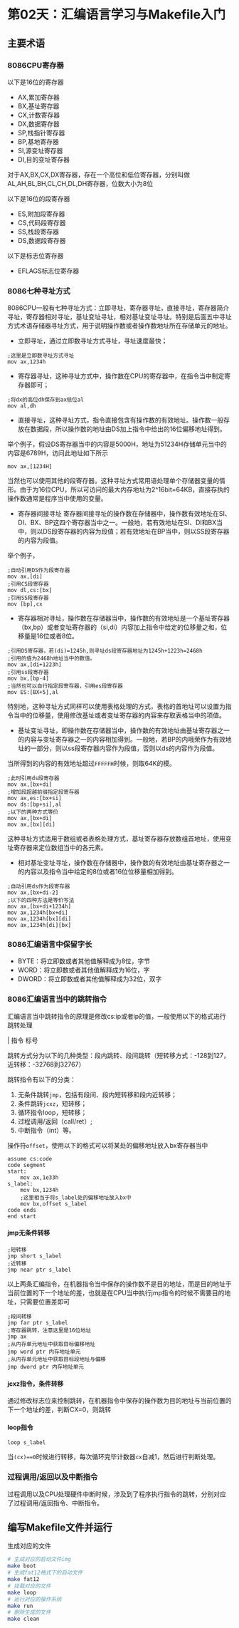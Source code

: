 # 第02天：汇编语言学习与Makefile入门
## 主要术语

### 8086CPU寄存器
以下是16位的寄存器
+ AX,累加寄存器
+ BX,基址寄存器
+ CX,计数寄存器
+ DX,数据寄存器
+ SP,栈指针寄存器
+ BP,基地寄存器
+ SI,源变址寄存器
+ DI,目的变址寄存器

对于AX,BX,CX,DX寄存器，存在一个高位和低位寄存器，分别叫做AL,AH,BL,BH,CL,CH,DL,DH寄存器，位数大小为8位

以下是16位的段寄存器
+ ES,附加段寄存器
+ CS,代码段寄存器
+ SS,栈段寄存器
+ DS,数据段寄存器

以下是标志位寄存器
+ EFLAGS标志位寄存器

### 8086七种寻址方式

8086CPU一般有七种寻址方式：立即寻址，寄存器寻址，直接寻址，寄存器简介寻址，寄存器相对寻址，基址变址寻址，相对基址变址寻址。特别是后面五中寻址方式术语存储器寻址方式，用于说明操作数或者操作数地址所在存储单元的地址。

+ 立即寻址，通过立即数寻址方式寻址，寻址速度最快；
```assembly
;这里是立即数寻址方式寻址
mov ax,1234h
```
+ 寄存器寻址，这种寻址方式中，操作数在CPU的寄存器中，在指令当中制定寄存器即可；
```assembly
;将dx的高位dh保存到ax低位al
mov al,dh
```
+ 直接寻址，这种寻址方式，指令直接包含有操作数的有效地址。操作数一般存放在数据段，所以操作数的地址由DS加上指令中给出的16位偏移地址得到。

举个例子，假设DS寄存器当中的内容是5000H，地址为51234H存储单元当中的内容是6789H，访问此地址如下所示
```assembly
mov ax,[1234H]
```
当然也可以使用其他的段寄存器。这种寻址方式常用语处理单个存储器变量的情形。由于为16位CPU，所以可访问的最大内存地址为2^16bit=64KB，直接存执的操作数通常是程序当中使用的变量。

+ 寄存器间接寻址
寄存器间接寻址的操作数在存储器中，操作数有效地址在SI、DI、BX、BP这四个寄存器当中之一。一般地，若有效地址在SI、DI和BX当中，则以DS段寄存器的内容为段值；若有效地址在BP当中，则以SS段寄存器的内容为段值。

举个例子，
```assembly
;自动引用DS作为段寄存器
mov ax,[di]
;引用CS段寄存器
mov dl,cs:[bx]
;引用SS段寄存器
mov [bp],cx
```
+ 寄存器相对寻址，操作数在存储器当中，操作数的有效地址是一个基址寄存器（bx,bp）或者变址寄存器的（si,di）内容加上指令中给定的位移量之和，位移量是16位或者8位。
```assembly
;引用DS寄存器，若(di)=1245h,则寻址ds段寄存器地址为1245h+1223h=2468h
;引用的值为2468h地址当中的数值。
mov ax,[di+1223h]
;引用ss段寄存器
mov bx,[bp-4]
;当然也可以自行指定段寄存器，引用es段寄存器
mov ES:[BX+5],al
```
特别地，这种寻址方式同样可以使用表格处理的方式，表格的首地址可以设置为指令当中的位移量，使用修改基址或者变址寄存器的内容来存取表格当中的项值。
+ 基址变址寻址，即操作数在存储器当中，操作数的有效地址由基址寄存器之一的内容与变址寄存器之一的内容相加得到。一般地，若BP的内哦荣作为有效地址的一部分，则以ss段寄存器内容作为段值，否则以ds的内容作为段值。

当所得到的内容的有效地址超过`FFFFFH`时候，则取64K的模。
```assembly
;此时引用ds段寄存器
mov ax,[bx+di]
;增加段超越前缀指定段寄存器
mov ax,es:[bx+si]
mov ds:[bp+si],al
;以下的两种方式等价
mov ax,[bx+di]
mov ax,[bx][di]
```
这种寻址方式适用于数组或者表格处理方式，基址寄存器存放数组首地址，使用变址寄存器来定位数组当中的各元素。

+ 相对基址变址寻址，操作数在存储器中，操作数的有效地址由基址寄存器之一的内容以及指令当中给定的8位或者16位位移量相加得到。
```assembly
;自动引用ds作为段寄存器
mov ax,[bx+di-2]
;以下的四种方法是等价写法
mov ax,[bx+di+1234h]
mov ax,1234h[bx+di]
mov ax,1234h[bx][di]
mov ax,1234h[di][bx]
```
### 8086汇编语言中保留字长
+ BYTE：将立即数或者其他值解释成为8位，字节
+ WORD：将立即数或者其他值解释成为16位，字
+ DWORD：将立即数或者其他值解释成为32位，双字

### 8086汇编语言当中的跳转指令
汇编语言当中跳转指令的原理是修改cs:ip或者ip的值，一般使用以下的格式进行跳转处理

| 指令 标号

跳转方式分为以下的几种类型：段内跳转、段间跳转（短转移方式：-128到127，近转移：-32768到32767）

跳转指令有以下的分类：
1. 无条件跳转`jmp`，包括有段间、段内短转移和段内近转移；
2. 条件跳转`jcxz`，短转移；
3. 循环指令loop，短转移；
4. 过程调用/返回（call/ret）;
5. 中断指令（int）等。

操作符`offset`，使用以下的格式可以将某处的偏移地址放入bx寄存器当中
```assembly
assume cs:code
code segment
start:
    mov ax,1e33h
s_label:
    mov bx,1234h
    ;这里相当于将s_label处的偏移地址放入bx中
    mov bx,offset s_label
code ends
end start
```
#### jmp无条件转移
```assembly
;短转移
jmp short s_label
;近转移
jmp near ptr s_label
```
以上两条汇编指令，在机器指令当中保存的操作数不是目的地址，而是目的地址于当前位置的下一个地址的差，也就是在CPU当中执行jmp指令的时候不需要目的地址，只需要位置差即可
```assembly
;段间转移
jmp far ptr s_label
;寄存器跳转，注意这里是16位地址
jmp ax
;从内存单元地址中获取目标偏移地址
jmp word ptr 内存地址单元
;从内存单元地址中获取目标段地址与偏移
jmp dword ptr 内存地址单元
```
#### jcxz指令，条件转移
通过修改标志位来控制跳转，在机器指令中保存的操作数为目的地址与当前位置的下一个地址的差，判断CX=0，则跳转

#### loop指令
```assembly
loop s_label
```
当`(cx)==0`时候进行转移，每次循环完毕计数器`cx`自减1，然后进行判断处理。
### 过程调用/返回以及中断指令
过程调用以及CPU处理硬件中断时候，涉及到了程序执行指令的跳转，分别对应了过程调用/返回指令、中断指令。
## 编写Makefile文件并运行
生成对应的文件
```bash
# 生成对应的启动文件img
make boot
# 生成fat12格式下的启动文件
make fat12
# 挂载对应的文件
make loop
# 运行对应的操作系统
make run
# 删除生成的文件
make clean
```


